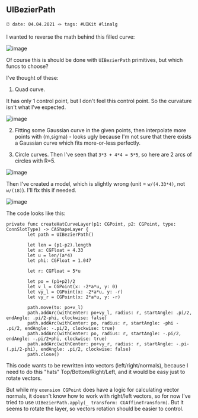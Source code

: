 ## UIBezierPath
`⏰ date: 04.04.2021 🪢 tags: #UIKit #linalg`

I wanted to reverse the math behind this filled curve: 

![image](https://github.com/gatamar/gist_blog/blob/main/resources/uibezierpath_1.png)

Of course this is should be done with `UIBezierPath` primitives, but which funcs to choose?

I've thought of these:
1. Quad curve.
 
It has only 1 control point, but I don't feel this control point. So the curvature isn't what I've expected.

![image](https://github.com/gatamar/gist_blog/blob/main/resources/uibezierpath_2.png)

2. Fitting some Gaussian curve in the given points, then interpolate more points with (m,sigma) - looks ugly because I'm not sure that there exists a Gaussian curve which fits more-or-less perfectly.   

3. Circle curves. Then I've seen that `3*3 + 4*4 = 5*5`, so here are 2 arcs of circles with R=5. 

![image](https://github.com/gatamar/gist_blog/blob/main/resources/uibezierpath_3.png)

Then I've created a model, which is slightly wrong (unit = `w/(4.33*4)`, not `w/(18)`). I'll fix this if needed.

![image](https://github.com/gatamar/gist_blog/blob/main/resources/uibezierpath_4.jpg)

The code looks like this:
```
private func createHatCurveLayer(p1: CGPoint, p2: CGPoint, type: ConnSlotType) -> CAShapeLayer {
        let path = UIBezierPath()
        
        let len = (p1-p2).length
        let a: CGFloat = 4.33
        let u = len/(a*4)
        let phi: CGFloat = 1.047
        
        let r: CGFloat = 5*u
        
        let po = (p1+p2)/2
        let v_l = CGPoint(x: -2*a*u, y: 0)
        let vy_l = CGPoint(x: -2*a*u, y: -r)
        let vy_r = CGPoint(x: 2*a*u, y: -r)
        
        path.move(to: po+v_l)
        path.addArc(withCenter: po+vy_l, radius: r, startAngle: .pi/2, endAngle: .pi/2-phi, clockwise: false)
        path.addArc(withCenter: po, radius: r, startAngle: -phi - .pi/2, endAngle: -.pi/2, clockwise: true)
        path.addArc(withCenter: po, radius: r, startAngle: -.pi/2, endAngle: -.pi/2+phi, clockwise: true)
        path.addArc(withCenter: po+vy_r, radius: r, startAngle: -.pi-(.pi/2-phi), endAngle: .pi/2, clockwise: false)
        path.close()
```

This code wants to be rewritten into vectors (left/right/normals), because I need to do this "hats" Top/Bottom/Right/Left, and it would be easy just to rotate vectors.

But while my `exension CGPoint` does have a logic for calculating vector normals, it doesn't know how to work with right/left vectors, so for now I've tried to use `UIBezierPath.apply(_ transform: CGAffineTransform)`. But it seems to rotate the layer, so vectors rotation should be easier to control.




